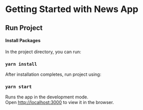 # Getting Started with News App

## Run Project

#### Install Packages

In the project directory, you can run:

### `yarn install`

After installation completes,
run project using:

### `yarn start`

Runs the app in the development mode.\
Open [http://localhost:3000](http://localhost:3000) to view it in the browser.